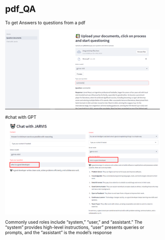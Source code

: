 # pdf_QA
To get Answers to questions from a pdf

![Alt-Text](Docs/Images/question_doc.PNG)


#chat with GPT
![Alt-Text](Docs/Images/jarvis_comparison.png)


Commonly used roles include “system,” “user,” and “assistant.”
The “system” provides high-level instructions, 
“user” presents queries or prompts, and the 
“assistant” is the model’s response

